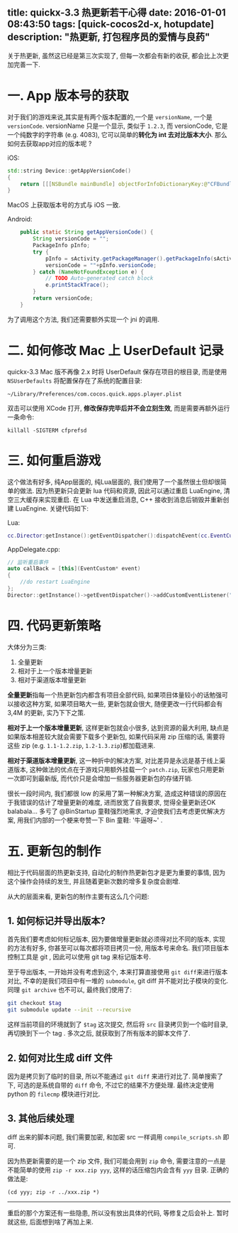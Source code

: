 title: quickx-3.3 热更新若干心得
date: 2016-01-01 08:43:50
tags: [quick-cocos2d-x, hotupdate]
description: "热更新, 打包程序员的爱情与良药"
---

关于热更新, 虽然这已经是第三次实现了, 但每一次都会有新的收获, 都会比上次更加完善一下.

<!-- more -->

# 一. App 版本号的获取

对于我们的游戏来说,其实是有两个版本配置的,一个是 `versionName`, 一个是 `versionCode`. versionName 只是一个显示, 类似于 `1.2.3`, 而 versionCode, 它是一个纯数字的字符串 (e.g. 4083), 它可以简单的**转化为 int 去对比版本大小**. 那么如何去获取app对应的版本呢 ?

iOS:
```cpp
std::string Device::getAppVersionCode()
{
    return [[[NSBundle mainBundle] objectForInfoDictionaryKey:@"CFBundleVersion"] cStringUsingEncoding:NSUTF8StringEncoding];
}
```

MacOS 上获取版本号的方式与 iOS 一致.

Android:
```java
    public static String getAppVersionCode() {
        String versionCode = "";
        PackageInfo pInfo;
        try {
            pInfo = sActivity.getPackageManager().getPackageInfo(sActivity.getPackageName(), 0);
            versionCode = ""+pInfo.versionCode;
        } catch (NameNotFoundException e) {
            // TODO Auto-generated catch block
            e.printStackTrace();
        }
        return versionCode;
    }
```

为了调用这个方法, 我们还需要额外实现一个 jni 的调用.

# 二. 如何修改 Mac 上 UserDefault 记录

quickx-3.3 Mac 版不再像 2.x 时将 UserDefault 保存在项目的根目录, 而是使用 `NSUserDefaults` 将配置保存在了系统的配置目录:

```
~/Library/Preferences/com.cocos.quick.apps.player.plist
```

双击可以使用 XCode 打开, **修改保存完毕后并不会立刻生效**, 而是需要再额外运行一条命令:

```
killall -SIGTERM cfprefsd
```

# 三. 如何重启游戏

这个做法有好多, 纯App层面的, 纯Lua层面的, 我们使用了一个虽然很土但却很简单的做法. 因为热更新只会更新 lua 代码和资源, 因此可以通过重启 LuaEngine, 清空三大缓存来实现重启. 在 Lua 中发送重启消息, C++ 接收到消息后销毁并重新创建 LuaEngine. 关键代码如下:

Lua:

```lua
cc.Director:getInstance():getEventDispatcher():dispatchEvent(cc.EventCustom:new("NEED_RESTART_APP"))
```

AppDelegate.cpp:

```cpp
// 监听重启事件
auto callBack = [this](EventCustom* event)
{
    //do restart LuaEngine
};
Director::getInstance()->getEventDispatcher()->addCustomEventListener("NEED_RESTART_APP", callBack);
```

# 四. 代码更新策略

大体分为三类:

1. 全量更新
2. 相对于上一个版本增量更新
3. 相对于渠道版本增量更新

**全量更新**指每一个热更新包内都含有项目全部代码, 如果项目体量较小的话勉强可以接收这种方案, 如果项目略大一些, 更新包就会很大, 随便更改一行代码都会有 3,4M 的更新, 实乃下下之策.

**相对于上一个版本增量更新**, 这样更新包就会小很多, 达到资源的最大利用, 缺点是如果版本相差较大就会需要下载多个更新包, 如果代码采用 zip 压缩的话, 需要将这些 zip (e.g. `1.1-1.2.zip`, `1.2-1.3.zip`)都加载进来.

**相对于渠道版本增量更新**, 这一种折中的解决方案, 对比差异是永远是基于线上渠道版本, 这种做法的优点在于游戏只用额外挂载一个 `patch.zip`, 玩家也只用更新一次即可到最新版, 而代价只是会增加一些服务器更新包的存储开销.

很长一段时间内, 我们都很 low 的采用了第一种解决方案, 造成这种错误的原因在于我错误的估计了增量更新的难度, 进而放宽了自我要求, 觉得全量更新还OK balabala... 多亏了 @BinStartup 童鞋强烈地需求, 才迫使我们去考虑更优解决方案, 用我们内部的一个梗来夸赞一下 Bin 童鞋: '牛逼呀~' . 

# 五. 更新包的制作

相比于代码层面的热更新支持, 自动化的制作热更新包才是更为重要的事情, 因为这个操作会持续的发生, 并且随着更新次数的增多复杂度会剧增.

从大的层面来看, 更新包的制作主要有这么几个问题:

## 1. 如何标记并导出版本?

首先我们要考虑如何标记版本, 因为要做增量更新就必须得对比不同的版本, 实现的方法有好多, 你甚至可以每次都将项目拷贝一份, 用版本号来命名. 我们项目版本控制工具是 git , 因此可以使用 git tag 来标记版本号.

至于导出版本, 一开始并没有考虑到这个, 本来打算直接使用 `git diff`来进行版本对比, 不幸的是我们项目中有一堆的 `submodule`, git diff 并不能对比子模块的变化. 同理 `git archive` 也不可以, 最终我们使用了:

```bash
git checkout $tag
git submodule update --init --recursive
```
这样当前项目的环境就到了 `$tag` 这次提交, 然后将 `src` 目录拷贝到一个临时目录, 再切换到下一个 tag . 多次之后, 就获取到了所有版本的脚本文件了.

## 2. 如何对比生成 diff 文件

因为是拷贝到了临时的目录, 所以不能通过 `git diff` 来进行对比了. 简单搜索了下, 可选的是系统自带的 `diff` 命令, 不过它的结果不方便处理. 最终决定使用 python 的 `filecmp` 模块进行对比. 

## 3. 其他后续处理
diff 出来的脚本问题, 我们需要加密, 和加密 src 一样调用 `compile_scripts.sh` 即可.

因为热更新需要的是一个 zip 文件, 我们可能会用到 `zip` 命令, 需要注意的一点是不能简单的使用 `zip -r xxx.zip yyy`, 这样的话压缩包内会含有 `yyy` 目录. 正确的做法是:

```
(cd yyy; zip -r ../xxx.zip *)
```

---

重启的那个方案还有一些隐患, 所以没有放出具体的代码, 等修复之后会补上. 
暂时就这些, 后面想到啥了再加上来.


